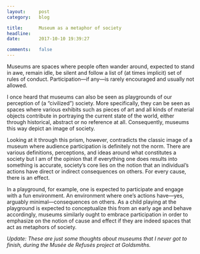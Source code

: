 ```yaml
---
layout:     post
category:   blog

title:      Museum as a metaphor of society
headline:   
date:       2017-10-10 19:39:27

comments:   false
---
```

Museums are spaces where people often wander around, expected to stand in awe, remain idle, be silent and follow a list of (at times implicit) set of rules of conduct. Participation—if any—is rarely encouraged and usually not allowed.

I once heard that museums can also be seen as playgrounds of our perception of (a “civilized”) society. More specifically, they can be seen as spaces where various exhibits such as pieces of art and all kinds of material objects contribute in portraying the current state of the world, either through historical, abstract or no reference at all. Consequently, museums this way depict an image of society.

Looking at it through this prism, however, contradicts the classic image of a museum where audience participation is definitely not the norm. There are various definitions, perceptions, and ideas around what constitutes a society but I am of the opinion that if everything one does results into something is accurate, society’s core lies on the notion that an individual’s actions have direct or indirect consequences on others. For every cause, there is an effect. 

In a playground, for example, one is expected to participate and engage with a fun environment. An environment where one’s actions have—yes, arguably minimal—consequences on others. As a child playing at the playground is expected to conceptualize this from an early age and behave accordingly, museums similarly ought to embrace participation in order to emphasize on the notion of cause and effect if they are indeed spaces that act as metaphors of society.

*Update: These are just some thoughts about museums that I never got to finish, during the Musée de Refusés project at Goldsmiths.*
